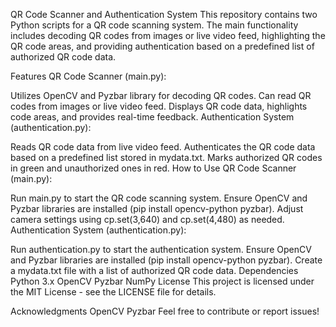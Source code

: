 QR Code Scanner and Authentication System
This repository contains two Python scripts for a QR code scanning system. The main functionality includes decoding QR codes from images or live video feed, highlighting the QR code areas, and providing authentication based on a predefined list of authorized QR code data.

Features
QR Code Scanner (main.py):

Utilizes OpenCV and Pyzbar library for decoding QR codes.
Can read QR codes from images or live video feed.
Displays QR code data, highlights code areas, and provides real-time feedback.
Authentication System (authentication.py):

Reads QR code data from live video feed.
Authenticates the QR code data based on a predefined list stored in mydata.txt.
Marks authorized QR codes in green and unauthorized ones in red.
How to Use
QR Code Scanner (main.py):

Run main.py to start the QR code scanning system.
Ensure OpenCV and Pyzbar libraries are installed (pip install opencv-python pyzbar).
Adjust camera settings using cp.set(3,640) and cp.set(4,480) as needed.
Authentication System (authentication.py):

Run authentication.py to start the authentication system.
Ensure OpenCV and Pyzbar libraries are installed (pip install opencv-python pyzbar).
Create a mydata.txt file with a list of authorized QR code data.
Dependencies
Python 3.x
OpenCV
Pyzbar
NumPy
License
This project is licensed under the MIT License - see the LICENSE file for details.

Acknowledgments
OpenCV
Pyzbar
Feel free to contribute or report issues!
